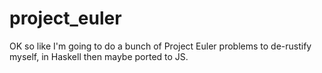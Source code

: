# project_euler

OK so like I'm going to do a bunch of Project Euler problems to de-rustify myself, in Haskell then maybe ported to JS.
